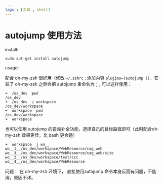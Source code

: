 ```yaml
---
tags : [工具 , shell]
---
```


autojump 使用方法
===


install:

```
sudo apt-get install autojump
```

usage:

配合 oh-my-zsh 很好用（修改 `~/.zshrc` , 添加内容 `plugins=(autojump )`），安装了 oh-my-zsh 之后会把 autojump 重命名为 `j` , 可以这样使用：

```
➜  /os_dev  pwd
/os_dev
➜  /os_dev  j workspace
/os_dev/workspace
➜  workspace  pwd
/os_dev/workspace
➜  workspace
```

也可以使用 autojump 的自动补全功能，选择自己的目标路径即可（此时配合oh-my-zsh 效果更佳，比 bash 更合适）

```
➜  workspace  j wo__
wo__1__/os_dev/workspace/WebResource/cag_web                              wo__3__/os_dev/workspace/WebResource/cag_web/site
wo__2__/os_dev/workspace/test/ccc                                         wo__4__/os_dev/workspace/WebResource 
```

问题：
  在 oh-my-zsh 环境下， 直接使用autojump 命令本身反而有问题，不能用，原因不详。

